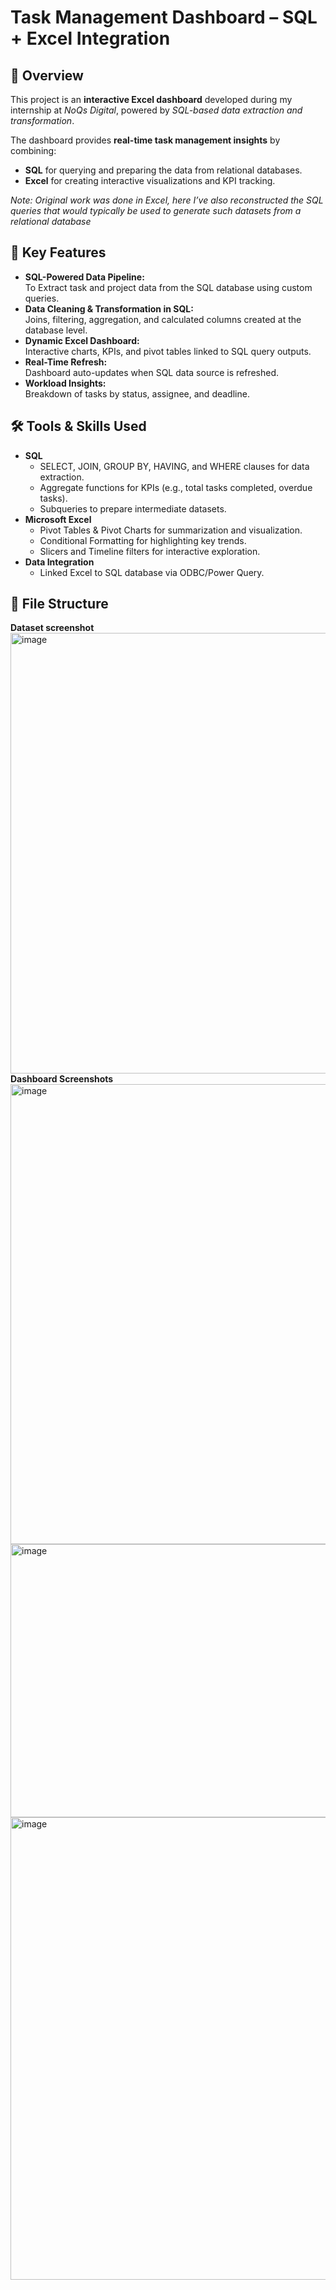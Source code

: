 # Task Management Dashboard – SQL + Excel Integration

## 📌 Overview
This project is an **interactive Excel dashboard** developed during my internship at *NoQs Digital*, powered by *SQL-based data extraction and transformation*.

The dashboard provides **real-time task management insights** by combining:
- **SQL** for querying and preparing the data from relational databases.
- **Excel** for creating interactive visualizations and KPI tracking.

*Note: Original work was done in Excel, here I’ve also reconstructed the SQL queries that would typically be used to generate such datasets from a relational database*



## 🎯 Key Features
- **SQL-Powered Data Pipeline:**  
  To Extract task and project data from the SQL database using custom queries.
- **Data Cleaning & Transformation in SQL:**  
  Joins, filtering, aggregation, and calculated columns created at the database level.
- **Dynamic Excel Dashboard:**  
  Interactive charts, KPIs, and pivot tables linked to SQL query outputs.
- **Real-Time Refresh:**  
  Dashboard auto-updates when SQL data source is refreshed.
- **Workload Insights:**  
  Breakdown of tasks by status, assignee, and deadline.



## 🛠 Tools & Skills Used
- **SQL**  
  - SELECT, JOIN, GROUP BY, HAVING, and WHERE clauses for data extraction.  
  - Aggregate functions for KPIs (e.g., total tasks completed, overdue tasks).  
  - Subqueries to prepare intermediate datasets.
- **Microsoft Excel**  
  - Pivot Tables & Pivot Charts for summarization and visualization.  
  - Conditional Formatting for highlighting key trends.  
  - Slicers and Timeline filters for interactive exploration.
- **Data Integration**  
  - Linked Excel to SQL database via ODBC/Power Query.



## 📂 File Structure
**Dataset screenshot**
<img width="1811" height="705" alt="image" src="https://github.com/user-attachments/assets/d145e968-df67-4a43-a840-dd03e5745613" /> 
**Dashboard Screenshots**
<img width="1845" height="736" alt="image" src="https://github.com/user-attachments/assets/2a27dae6-4144-410b-bc39-a2e071e6d936" />
<img width="1418" height="437" alt="image" src="https://github.com/user-attachments/assets/280a86d4-d20d-4c3a-b7ae-5937a793ec69" />
<img width="1231" height="740" alt="image" src="https://github.com/user-attachments/assets/b7abcaf7-2113-4809-816e-8e8c373a69ab" />




